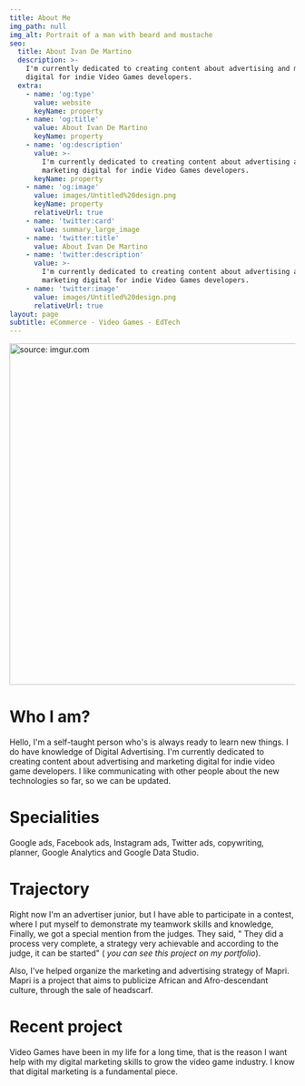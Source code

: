 ```yaml
---
title: About Me
img_path: null
img_alt: Portrait of a man with beard and mustache
seo:
  title: About Ivan De Martino
  description: >-
    I'm currently dedicated to creating content about advertising and marketing
    digital for indie Video Games developers.
  extra:
    - name: 'og:type'
      value: website
      keyName: property
    - name: 'og:title'
      value: About Ivan De Martino
      keyName: property
    - name: 'og:description'
      value: >-
        I'm currently dedicated to creating content about advertising and
        marketing digital for indie Video Games developers.
      keyName: property
    - name: 'og:image'
      value: images/Untitled%20design.png
      keyName: property
      relativeUrl: true
    - name: 'twitter:card'
      value: summary_large_image
    - name: 'twitter:title'
      value: About Ivan De Martino
    - name: 'twitter:description'
      value: >-
        I'm currently dedicated to creating content about advertising and
        marketing digital for indie Video Games developers.
    - name: 'twitter:image'
      value: images/Untitled%20design.png
      relativeUrl: true
layout: page
subtitle: eCommerce - Video Games - EdTech
---
```

<a href="https://imgur.com/z1NBO4j"><img src="https://i.imgur.com/z1NBO4j.png" title="source: imgur.com" width="600" height="600"/></a>

# Who I am?

Hello, I'm a self-taught person who's is always ready to learn new things. I do have knowledge of Digital Advertising. I'm currently dedicated to creating content about advertising and marketing digital for indie video game developers. I like communicating with other people about the new technologies so far, so we can be updated.

# Specialities

Google ads, Facebook ads, Instagram ads, Twitter ads, copywriting, planner, Google Analytics and Google Data Studio.

# Trajectory

Right now I'm an advertiser junior, but I have able to participate in a contest, where I put myself to demonstrate my teamwork skills and knowledge, Finally, we got a special mention from the judges. They said, " They did a process very complete, a strategy very achievable and
according to the judge, it can be started" ( *you can see this project on my portfolio*).

Also, I've helped organize the marketing and advertising strategy of Mapri. Mapri is a project that aims to publicize African and Afro-descendant culture, through the sale of headscarf.

# Recent project

Video Games have been in my life for a long time, that is the reason I want help with my digital marketing skills to grow the video game industry. I know that digital marketing is a fundamental piece.
